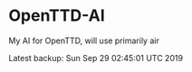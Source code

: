 # OpenTTD-AI
My AI for OpenTTD, will use primarily air

Latest backup: Sun Sep 29 02:45:01 UTC 2019

